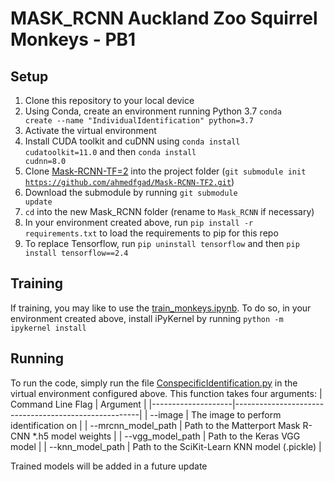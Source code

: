 # MASK_RCNN Auckland Zoo Squirrel Monkeys - PB1

## Setup

1. Clone this repository to your local device
2. Using Conda, create an environment running Python 3.7 <code>conda create --name "IndividualIdentification" python=3.7</code> 
3. Activate the virtual environment
4. Install CUDA toolkit and cuDNN using <code>conda install cudatoolkit=11.0</code> and then <code>conda install cudnn=8.0</code>
4. Clone [Mask-RCNN-TF=2](https://github.com/ahmedfgad/Mask-RCNN-TF2) into the project folder (<code>git submodule init https://github.com/ahmedfgad/Mask-RCNN-TF2.git</code>)
5. Download the submodule by running <code>git submodule update</code>
6. <code>cd</code> into the new Mask_RCNN folder (rename to <code>Mask_RCNN</code> if necessary) 
7. In your environment created above, run <code>pip install -r requirements.txt</code> to load the requirements to pip for this repo
8. To replace Tensorflow, run <code>pip uninstall tensorflow</code> and then <code>pip install tensorflow==2.4</code> 
 
## Training
If training, you may like to use the [train_monkeys.ipynb](train_monkeys.ipynb). 
To do so, in your environment created above, install iPyKernel by running <code>python -m ipykernel install</code>

## Running
To run the code, simply run the file [ConspecificIdentification.py](ConspecificIdentification.py) in the virtual environment configured above. This function takes four arguments: 
| Command Line Flag  | Argument                                             |
|--------------------|------------------------------------------------------|
| --image            |        The image to perform identification on        |
| --mrcnn_model_path | Path to the Matterport Mask R-CNN \*.h5 model weights |
| --vgg_model_path   |              Path to the Keras VGG model             |
| --knn_model_path   |     Path to the SciKit-Learn KNN model (.pickle)     |


Trained models will be added in a future update
